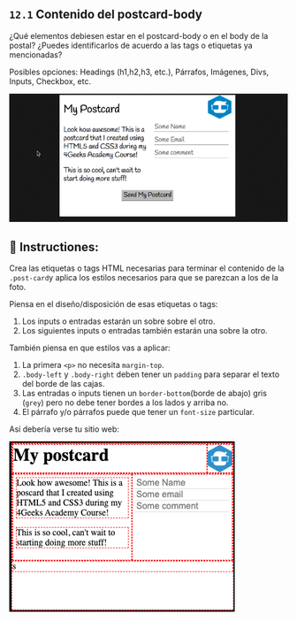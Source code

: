 ## `12.1` Contenido del postcard-body 

¿Qué elementos debiesen estar en el postcard-body o en el body de la postal? ¿Puedes identificarlos de acuerdo a las tags o etiquetas ya mencionadas?

Posibles opciones: Headings (h1,h2,h3, etc.), Párrafos, Imágenes, Divs, Inputs, Checkbox, etc.

![Postcard body content](../../assets/12.1-body-content.gif)

## 📝 Instructiones:

Crea las etiquetas o tags HTML necesarias para terminar el contenido  de la `.post-card`y aplica los estilos necesarios para que se parezcan a los de la foto.

Piensa en el diseño/disposición de esas etiquetas o tags:

1. Los inputs o entradas estarán un sobre sobre el otro.
2. Los siguientes inputs o entradas también estarán una sobre la otro. 

También piensa en que estilos vas a aplicar:

1. La primera `<p>` no necesita  `margin-top`.
2. `.body-left` y `.body-right` deben tener un `padding` para separar el texto del borde de las cajas. 
3. Las entradas o inputs tienen un `border-bottom`(borde de abajo) gris (`grey`) pero no debe tener bordes a los lados y arriba no.
4. El párrafo y/o párrafos puede que tener un `font-size` particular.

Así debería verse tu sitio web:


![Postcard body content](../../assets/12.1.png)




